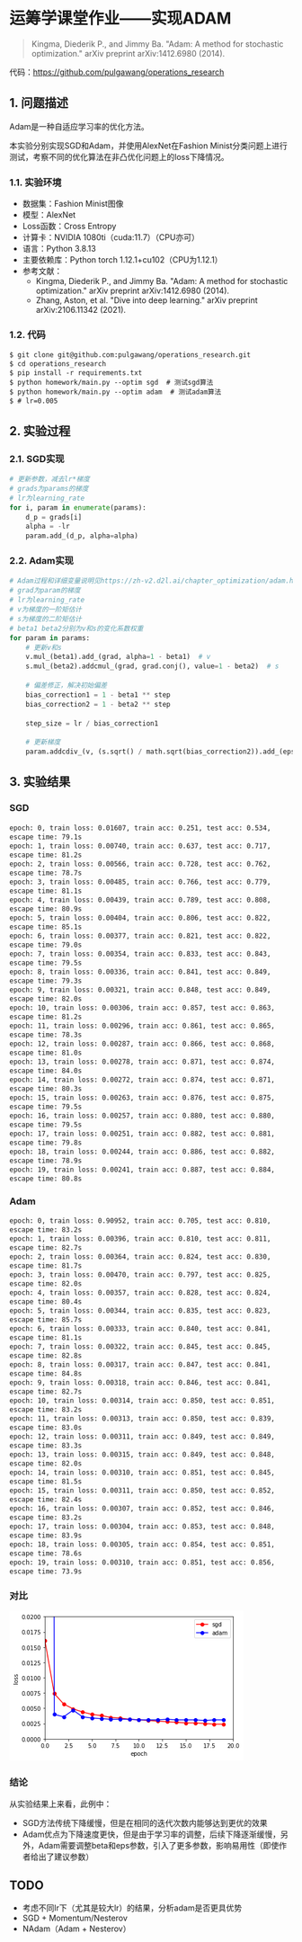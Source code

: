 # 运筹学课堂作业——实现ADAM

> Kingma, Diederik P., and Jimmy Ba. "Adam: A method for stochastic optimization." arXiv preprint arXiv:1412.6980 (2014).

代码：https://github.com/pulgawang/operations_research

## 1. 问题描述

Adam是一种自适应学习率的优化方法。

本实验分别实现SGD和Adam，并使用AlexNet在Fashion Minist分类问题上进行测试，考察不同的优化算法在非凸优化问题上的loss下降情况。

### 1.1. 实验环境
 
 - 数据集：Fashion Minist图像
 - 模型：AlexNet
 - Loss函数：Cross Entropy
 - 计算卡：NVIDIA 1080ti（cuda:11.7）（CPU亦可）
 - 语言：Python 3.8.13
 - 主要依赖库：Python torch 1.12.1+cu102（CPU为1.12.1）
 - 参考文献：
   - Kingma, Diederik P., and Jimmy Ba. "Adam: A method for stochastic optimization." arXiv preprint arXiv:1412.6980 (2014).
   - Zhang, Aston, et al. "Dive into deep learning." arXiv preprint arXiv:2106.11342 (2021).

### 1.2. 代码

```shell
$ git clone git@github.com:pulgawang/operations_research.git
$ cd operations_research
$ pip install -r requirements.txt
$ python homework/main.py --optim sgd  # 测试sgd算法
$ python homework/main.py --optim adam  # 测试adam算法
$ # lr=0.005
```

## 2. 实验过程
### 2.1. SGD实现
```python
# 更新参数，减去lr*梯度
# grads为params的梯度
# lr为learning_rate
for i, param in enumerate(params):
    d_p = grads[i]
    alpha = -lr
    param.add_(d_p, alpha=alpha)
```
### 2.2. Adam实现
```python
# Adam过程和详细变量说明见https://zh-v2.d2l.ai/chapter_optimization/adam.html#id4
# grad为param的梯度
# lr为learning_rate
# v为梯度的一阶矩估计
# s为梯度的二阶矩估计
# beta1 beta2分别为v和s的变化系数权重
for param in params:
    # 更新v和s
    v.mul_(beta1).add_(grad, alpha=1 - beta1)  # v
    s.mul_(beta2).addcmul_(grad, grad.conj(), value=1 - beta2)  # s
   
    # 偏差修正，解决初始偏差
    bias_correction1 = 1 - beta1 ** step
    bias_correction2 = 1 - beta2 ** step
   
    step_size = lr / bias_correction1
   
    # 更新梯度
    param.addcdiv_(v, (s.sqrt() / math.sqrt(bias_correction2)).add_(eps), value=-step_size)
```

## 3. 实验结果

### SGD
```text
epoch: 0, train loss: 0.01607, train acc: 0.251, test acc: 0.534, escape time: 79.1s
epoch: 1, train loss: 0.00740, train acc: 0.637, test acc: 0.717, escape time: 81.2s
epoch: 2, train loss: 0.00566, train acc: 0.728, test acc: 0.762, escape time: 78.7s
epoch: 3, train loss: 0.00485, train acc: 0.766, test acc: 0.779, escape time: 81.1s
epoch: 4, train loss: 0.00439, train acc: 0.789, test acc: 0.808, escape time: 80.9s
epoch: 5, train loss: 0.00404, train acc: 0.806, test acc: 0.822, escape time: 85.1s
epoch: 6, train loss: 0.00377, train acc: 0.821, test acc: 0.822, escape time: 79.0s
epoch: 7, train loss: 0.00354, train acc: 0.833, test acc: 0.843, escape time: 79.5s
epoch: 8, train loss: 0.00336, train acc: 0.841, test acc: 0.849, escape time: 79.3s
epoch: 9, train loss: 0.00321, train acc: 0.848, test acc: 0.849, escape time: 82.0s
epoch: 10, train loss: 0.00306, train acc: 0.857, test acc: 0.863, escape time: 81.2s
epoch: 11, train loss: 0.00296, train acc: 0.861, test acc: 0.865, escape time: 78.3s
epoch: 12, train loss: 0.00287, train acc: 0.866, test acc: 0.868, escape time: 81.0s
epoch: 13, train loss: 0.00278, train acc: 0.871, test acc: 0.874, escape time: 84.0s
epoch: 14, train loss: 0.00272, train acc: 0.874, test acc: 0.871, escape time: 80.3s
epoch: 15, train loss: 0.00263, train acc: 0.876, test acc: 0.875, escape time: 79.5s
epoch: 16, train loss: 0.00257, train acc: 0.880, test acc: 0.880, escape time: 79.5s
epoch: 17, train loss: 0.00251, train acc: 0.882, test acc: 0.881, escape time: 79.8s
epoch: 18, train loss: 0.00244, train acc: 0.886, test acc: 0.882, escape time: 78.9s
epoch: 19, train loss: 0.00241, train acc: 0.887, test acc: 0.884, escape time: 80.8s
```

### Adam
```text
epoch: 0, train loss: 0.90952, train acc: 0.705, test acc: 0.810, escape time: 83.2s
epoch: 1, train loss: 0.00396, train acc: 0.810, test acc: 0.811, escape time: 82.7s
epoch: 2, train loss: 0.00364, train acc: 0.824, test acc: 0.830, escape time: 81.7s
epoch: 3, train loss: 0.00470, train acc: 0.797, test acc: 0.825, escape time: 82.0s
epoch: 4, train loss: 0.00357, train acc: 0.828, test acc: 0.824, escape time: 80.4s
epoch: 5, train loss: 0.00344, train acc: 0.835, test acc: 0.823, escape time: 85.7s
epoch: 6, train loss: 0.00333, train acc: 0.840, test acc: 0.841, escape time: 81.1s
epoch: 7, train loss: 0.00322, train acc: 0.845, test acc: 0.845, escape time: 82.8s
epoch: 8, train loss: 0.00317, train acc: 0.847, test acc: 0.841, escape time: 84.8s
epoch: 9, train loss: 0.00318, train acc: 0.846, test acc: 0.841, escape time: 82.7s
epoch: 10, train loss: 0.00314, train acc: 0.850, test acc: 0.851, escape time: 83.2s
epoch: 11, train loss: 0.00313, train acc: 0.850, test acc: 0.839, escape time: 83.0s
epoch: 12, train loss: 0.00311, train acc: 0.849, test acc: 0.849, escape time: 83.3s
epoch: 13, train loss: 0.00315, train acc: 0.849, test acc: 0.848, escape time: 82.0s
epoch: 14, train loss: 0.00310, train acc: 0.851, test acc: 0.845, escape time: 81.5s
epoch: 15, train loss: 0.00311, train acc: 0.850, test acc: 0.852, escape time: 82.4s
epoch: 16, train loss: 0.00307, train acc: 0.852, test acc: 0.846, escape time: 83.2s
epoch: 17, train loss: 0.00304, train acc: 0.853, test acc: 0.848, escape time: 83.9s
epoch: 18, train loss: 0.00305, train acc: 0.854, test acc: 0.851, escape time: 78.6s
epoch: 19, train loss: 0.00310, train acc: 0.851, test acc: 0.856, escape time: 73.9s
```

### 对比
![loss对比](https://github.com/pulgawang/operations_research/raw/main/resources/loss.png)

### 结论

从实验结果上来看，此例中：
 - SGD方法传统下降缓慢，但是在相同的迭代次数内能够达到更优的效果
 - Adam优点为下降速度更快，但是由于学习率的调整，后续下降逐渐缓慢，另外，Adam需要调整beta和eps参数，引入了更多参数，影响易用性（即使作者给出了建议参数）

## TODO
 - 考虑不同lr下（尤其是较大lr）的结果，分析adam是否更具优势
 - SGD + Momentum/Nesterov
 - NAdam（Adam + Nesterov）